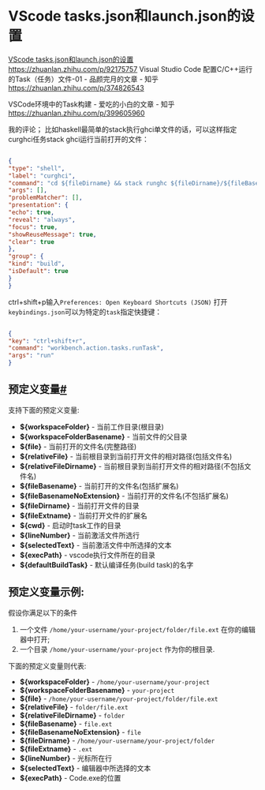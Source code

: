 # VScode tasks.json和launch.json的设置 
[VScode tasks.json和launch.json的设置https://zhuanlan.zhihu.com/p/92175757](https://zhuanlan.zhihu.com/p/92175757)
Visual Studio Code 配置C/C++运行的Task（任务）文件-01 - 品颜完月的文章 - 知乎
https://zhuanlan.zhihu.com/p/374826543


VSCode环境中的Task构建 - 爱吃的小白的文章 - 知乎
https://zhuanlan.zhihu.com/p/399605960

我的评论；
 比如haskell最简单的stack执行ghci单文件的话，可以这样指定curghci任务stack ghci运行当前打开的文件：
 
 ```json

{
"type": "shell",
"label": "curghci",
"command": "cd ${fileDirname} && stack runghc ${fileDirname}/${fileBasename}",
"args": [],
"problemMatcher": [],
"presentation": {
"echo": true,
"reveal": "always",
"focus": true,
"showReuseMessage": true,
"clear": true
},
"group": {
"kind": "build",
"isDefault": true
}
}
 ```
 

ctrl+shift+p输入`Preferences: Open Keyboard Shortcuts (JSON)` 打开`keybindings.json`可以为特定的`task`指定快捷键：



```json

{
"key": "ctrl+shift+r",
"command": "workbench.action.tasks.runTask",
"args": "run"
}
```



## 预定义变量[#](https://link.zhihu.com/?target=https%3A//code.visualstudio.com/docs/editor/variables-reference%23_predefined-variables)

支持下面的预定义变量:

-   **${workspaceFolder}** \- 当前工作目录(根目录)
-   **${workspaceFolderBasename}** \- 当前文件的父目录
-   **${file}** \- 当前打开的文件名(完整路径)
-   **${relativeFile}** \- 当前根目录到当前打开文件的相对路径(包括文件名)
-   **${relativeFileDirname}** \- 当前根目录到当前打开文件的相对路径(不包括文件名)
-   **${fileBasename}** \- 当前打开的文件名(包括扩展名)
-   **${fileBasenameNoExtension}** \- 当前打开的文件名(不包括扩展名)
-   **${fileDirname}** \- 当前打开文件的目录
-   **${fileExtname}** \- 当前打开文件的扩展名
-   **${cwd}** \- 启动时task工作的目录
-   **${lineNumber}** \- 当前激活文件所选行
-   **${selectedText}** \- 当前激活文件中所选择的文本
-   **${execPath}** \- vscode执行文件所在的目录
-   **${defaultBuildTask}** \- 默认编译任务(build task)的名字

## 预定义变量示例:

假设你满足以下的条件

1.  一个文件 `/home/your-username/your-project/folder/file.ext` 在你的编辑器中打开;
2.  一个目录 `/home/your-username/your-project` 作为你的根目录.

下面的预定义变量则代表:

-   **${workspaceFolder}** - `/home/your-username/your-project`
-   **${workspaceFolderBasename}** - `your-project`
-   **${file}** - `/home/your-username/your-project/folder/file.ext`
-   **${relativeFile}** - `folder/file.ext`
-   **${relativeFileDirname}** - `folder`
-   **${fileBasename}** - `file.ext`
-   **${fileBasenameNoExtension}** - `file`
-   **${fileDirname}** - `/home/your-username/your-project/folder`
-   **${fileExtname}** - `.ext`
-   **${lineNumber}** \- 光标所在行
-   **${selectedText}** \- 编辑器中所选择的文本
-   **${execPath}** \- Code.exe的位置
































